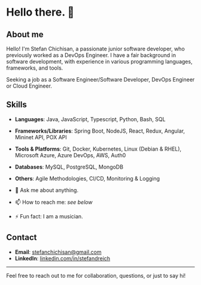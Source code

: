 # Hello there. 👋

## About me

Hello! I'm Stefan Chichisan, a passionate junior software developer, who previously worked as a DevOps Engineer. I have a fair background in software development, with experience in various programming languages, frameworks, and tools. 

Seeking a job as a Software Engineer/Software Developer, DevOps Engineer or Cloud Engineer.

## Skills
- **Languages**: Java, JavaScript, Typescript, Python, Bash, SQL
- **Frameworks/Libraries**: Spring Boot, NodeJS, React, Redux, Angular, Mininet API, POX API
- **Tools & Platforms**: Git, Docker, Kubernetes, Linux (Debian & RHEL), Microsoft Azure, Azure DevOps, AWS, Auth0
- **Databases**: MySQL, PostgreSQL, MongoDB
- **Others**: Agile Methodologies, CI/CD, Monitoring & Logging

- 💬 Ask me about anything.
- 📫 How to reach me: *see below*
- ⚡ Fun fact: I am a musician.

## Contact
- **Email**: stefanchichisan@gmail.com
- **LinkedIn**: [linkedin.com/in/stefandreich](https://linkedin.com/in/stefandreich)

---

Feel free to reach out to me for collaboration, questions, or just to say hi!

